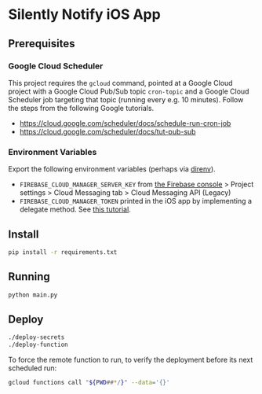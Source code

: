 # Silently Notify iOS App

## Prerequisites

### Google Cloud Scheduler

This project requires the `gcloud` command, pointed at a Google Cloud project
with a Google Cloud Pub/Sub topic `cron-topic` and a Google Cloud Scheduler job
targeting that topic (running every e.g. 10 minutes). Follow the steps from the
following Google tutorials.

- https://cloud.google.com/scheduler/docs/schedule-run-cron-job
- https://cloud.google.com/scheduler/docs/tut-pub-sub

### Environment Variables

Export the following environment variables (perhaps via
[direnv](https://direnv.net/)).

- `FIREBASE_CLOUD_MANAGER_SERVER_KEY` from
  [the Firebase console](https://console.firebase.google.com/) > Project
  settings > Cloud Messaging tab > Cloud Messaging API (Legacy)
- `FIREBASE_CLOUD_MANAGER_TOKEN` printed in the iOS app by implementing a
  delegate method. See
  [this tutorial](https://swiftsenpai.com/testing/send-silent-push-notifications/).

## Install

```zsh
pip install -r requirements.txt
```

## Running

```zsh
python main.py
```

## Deploy

```zsh
./deploy-secrets
./deploy-function
```

To force the remote function to run, to verify the deployment before its next
scheduled run:

```zsh
gcloud functions call "${PWD##*/}" --data='{}'
```
